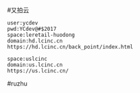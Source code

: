 #又拍云

    user:ycdev
    pwd:YCdev@#$2017
    space:leretail-huodong
    domain:hd.lcinc.cn
    https://hd.lcinc.cn/back_point/index.html

    space:uslcinc
    domain:us.lcinc.cn
    https://us.lcinc.cn/


#ruzhu
